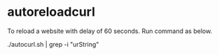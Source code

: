 # autoreloadcurl
To reload a website with delay of 60 seconds. Run command as below.

./autocurl.sh | grep -i "urString"
